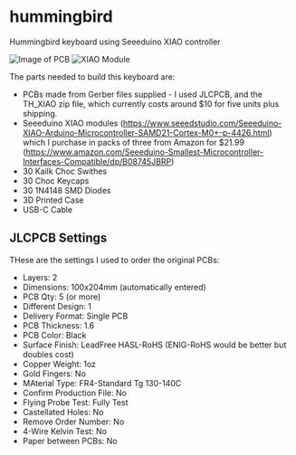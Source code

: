 # hummingbird
Hummingbird keyboard using Seeeduino XIAO controller

![Image of PCB](https://github.com/PJE66/hummingbird/blob/main/Images/Hummingbird_Top.png)
![XIAO Module](https://images-na.ssl-images-amazon.com/images/I/61GjpRJ1X0L._AC_SL1400_.jpg)

The parts needed to build this keyboard are:
* PCBs made from Gerber files supplied - I used JLCPCB, and the TH_XIAO zip file, which currently costs around $10 for five units plus shipping.
* Seeeduino XIAO modules (https://www.seeedstudio.com/Seeeduino-XIAO-Arduino-Microcontroller-SAMD21-Cortex-M0+-p-4426.html) which I purchase in packs of three from Amazon for $21.99 (https://www.amazon.com/Seeeduino-Smallest-Microcontroller-Interfaces-Compatible/dp/B08745JBRP)
* 30 Kailk Choc Swithes
* 30 Choc Keycaps
* 30 1N4148 SMD Diodes
* 3D Printed Case
* USB-C Cable

<Information on switch types and caps sources to come>

## JLCPCB Settings

THese are the settings I used to order the original PCBs:
  * Layers: 2
  * Dimensions: 100x204mm (automatically entered)
  * PCB Qty: 5 (or more)
  * Different Design: 1
  * Delivery Format: Single PCB
  * PCB Thickness: 1.6
  * PCB Color: Black
  * Surface Finish: LeadFree HASL-RoHS (ENIG-RoHS would be better but doubles cost)
  * Copper Weight: 1oz
  * Gold Fingers: No
  * MAterial Type: FR4-Standard Tg 130-140C
  * Confirm Production File: No
  * Flying Probe Test: Fully Test
  * Castellated Holes: No
  * Remove Order Number: No
  * 4-Wire Kelvin Test: No
  * Paper between PCBs: No
  
